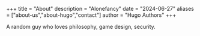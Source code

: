 +++
title = "About"
description = "Alonefancy"
date = "2024-06-27"
aliases = ["about-us","about-hugo","contact"]
author = "Hugo Authors"
+++

A random guy who loves philosophy, game design, security.
